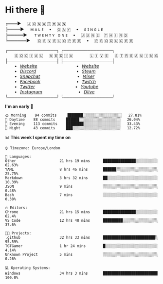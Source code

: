 # Hi there 👋

╔═══►⠀⠀🇯 🇴 🇳 🇦 🇹 🇭 🇦 🇳\
╠════►⠀⠀ᴍ ᴀ ʟ ᴇ ⠀ • ⠀ 🇬 🇦 🇾 ⠀ • ⠀ s ɪ ɴ ɢ ʟ ᴇ\
╠═════►⠀⠀ ᴛ ᴡ ᴇ ɴ ᴛ ʏ⠀ᴏ ɴ ᴇ ⠀ • ⠀ 🇯 🇺 🇳 🇪 ⠀🇹 🇭 🇮 🇷 🇩\
╚══════►⠀⠀ 🇩 🇪 🇻 🇪 🇱 🇴 🇵 🇪 🇷 ⠀ • ⠀ 🇵 🇷 🇴 🇩 🇺 🇨 🇪 🇷

┌────────────────┐ ┌────────────────┐\
⠀⠀⠀🇸 🇴 🇨 🇮 🇦 🇱⠀⠀🇲 🇪 🇩 🇮 🇦⠀⠀⠀ ⠀⠀🇱 🇮 🇻 🇪⠀⠀🇸 🇹 🇷 🇪 🇦 🇲 🇮 🇳 🇬\
├────────────────┤ ├────────────────┤\
⠀⠀⠀•⠀[𝘞𝘦𝘣𝘴𝘪𝘵𝘦](https://tgtgamer.live/) ⠀⠀⠀ ⠀⠀⠀ ⠀⠀⠀ ⠀⠀•⠀[𝘞𝘦𝘣𝘴𝘪𝘵𝘦](https://tgtgamer.live/)\
⠀⠀⠀•⠀[𝘋𝘪𝘴𝘤𝘰𝘳𝘥](https://discord.com/invite/P5DwgzN) ⠀⠀⠀ ⠀⠀⠀ ⠀⠀⠀ ⠀⠀ •⠀[𝘚𝘵𝘦𝘢𝘮](https://steamcommunity.com/broadcast/watch/76561198043223313)\
⠀⠀⠀•⠀[𝘚𝘯𝘢𝘱𝘤𝘩𝘢𝘵](https://snapchat.com/add/tgtgamer) ⠀⠀⠀ ⠀⠀⠀ ⠀⠀⠀ ⠀ •⠀[𝘔𝘪𝘹𝘦𝘳](https://mixer.com/tgtgamer)\
⠀⠀⠀•⠀[𝘍𝘢𝘤𝘦𝘣𝘰𝘰𝘬](https://fb.me/jonathan.stevens.144) ⠀⠀⠀ ⠀⠀⠀ ⠀⠀⠀ ⠀•⠀[𝘛𝘸𝘪𝘵𝘤𝘩](https://www.twitch.tv/tgtgamer)\
⠀⠀⠀•⠀[𝘛𝘸𝘪𝘵𝘵𝘦𝘳](https://twitter.com/tgtgamer) ⠀⠀⠀ ⠀⠀⠀ ⠀⠀⠀ ⠀⠀ •⠀[𝘠𝘰𝘶𝘵𝘶𝘣𝘦](https://www.youtube.com/channel/UCmMsdBHE1inAoY72o2ZuEqg/live)\
⠀⠀⠀•⠀[𝘐𝘯𝘴𝘵𝘢𝘨𝘳𝘢𝘮](https://www.instagram.com/tgtgamer) ⠀⠀⠀ ⠀⠀⠀ ⠀⠀⠀ ⠀•⠀[𝘋𝘭𝘪𝘷𝘦](https://dlive.tv/TGTGamer)\
└────────────────┘ └────────────────┘

<!--START_SECTION:waka-->
**I'm an early 🐤** 

```text
🌞 Morning    94 commits     ███████░░░░░░░░░░░░░░░░░░   27.81% 
🌆 Daytime    88 commits     ██████░░░░░░░░░░░░░░░░░░░   26.04% 
🌃 Evening    113 commits    ████████░░░░░░░░░░░░░░░░░   33.43% 
🌙 Night      43 commits     ███░░░░░░░░░░░░░░░░░░░░░░   12.72%

```


📊 **This week I spent my time on** 

```text
⌚︎ Timezone: Europe/London

💬 Languages: 
Other                    21 hrs 19 mins      ███████████████░░░░░░░░░░   62.63% 
YAML                     8 hrs 46 mins       ██████░░░░░░░░░░░░░░░░░░░   25.75% 
Markdown                 3 hrs 32 mins       ██░░░░░░░░░░░░░░░░░░░░░░░   10.39% 
JSON                     9 mins              ░░░░░░░░░░░░░░░░░░░░░░░░░   0.48% 
Bash                     7 mins              ░░░░░░░░░░░░░░░░░░░░░░░░░   0.38%

🔥 Editors: 
Chrome                   21 hrs 15 mins      ███████████████░░░░░░░░░░   62.4% 
VS Code                  12 hrs 48 mins      █████████░░░░░░░░░░░░░░░░   37.6%

🐱‍💻 Projects: 
.github                  32 hrs 33 mins      ████████████████████████░   95.59% 
TGTGamer                 1 hr 24 mins        █░░░░░░░░░░░░░░░░░░░░░░░░   4.14% 
Unknown Project          5 mins              ░░░░░░░░░░░░░░░░░░░░░░░░░   0.26%

💻 Operating Systems: 
Windows                  34 hrs 3 mins       █████████████████████████   100.0%

```


<!--END_SECTION:waka-->
